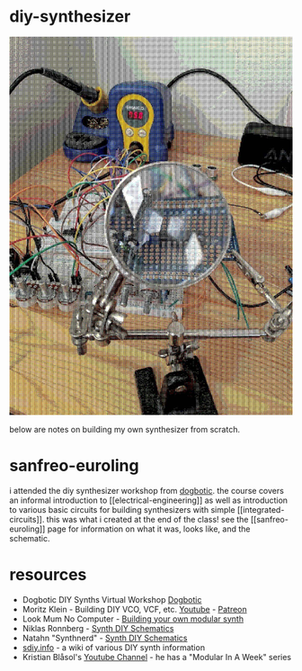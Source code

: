 # diy-synthesizer

<img src="resources/img/dithered_diy_synthesizer.png"><img>

below are notes on building my own synthesizer from scratch.

# sanfreo-euroling

i attended the diy synthesizer workshop from [dogbotic](https://dogbotic.com/). the course covers an informal introduction to [[electrical-engineering]] as well as introduction to various basic circuits for building synthesizers with simple [[integrated-circuits]]. this was what i created at the end of the class! see the [[sanfreo-euroling]] page for information on what it was, looks like, and the schematic.

# resources

* Dogbotic DIY Synths Virtual Workshop [Dogbotic](https://dogbotic.com/diysynths)
* Moritz Klein - Building DIY VCO, VCF, etc. [Youtube](https://www.youtube.com/channel/UCzfW6SlNEyxmAPtdr3n-_Og) - [Patreon](https://www.patreon.com/moritzklein/posts)
* Look Mum No Computer - [Building your own modular synth](https://www.lookmumnocomputer.com/modular)
* Niklas Ronnberg - [Synth DIY Schematics](http://familjenronnberg.se/~niklas/diy.php)
* Natahn "Synthnerd" - [Synth DIY Schematics](https://synthnerd.wordpress.com/synth-diy/)
* [sdiy.info](sdiy.info) - a wiki of various DIY synth information
* Kristian Blåsol's [Youtube Channel](https://www.youtube.com/channel/UC9NeBnf-9pzDC3C86MeOJvA) - he has a "Modular In A Week" series
